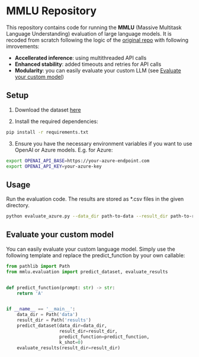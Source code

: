 # MMLU Repository

This repository contains code for running the **MMLU** (Massive Multitask Language Understanding) evaluation of large language models.
It is recoded from scratch following the logic of the [original repo](https://github.com/hendrycks/test) with following imrovements:

- **Accellerated inference**: using multithreaded API calls
- **Enhanced stability**: added timeouts and retries for API calls
- **Modularity**: you can easily evaluate your custom LLM (see [Evaluate your custom model](#evaluate-custom))

## Setup
1. Download the dataset [here](https://people.eecs.berkeley.edu/~hendrycks/data.tar)

2. Install the required dependencies:

```bash
pip install -r requirements.txt
```

3. Ensure you have the necessary environment variables if you want to use OpenAI or Azure models. E.g. for Azure:
```bash
export OPENAI_API_BASE=https://your-azure-endpoint.com 
export OPENAI_API_KEY=your-azure-key
```

## Usage

Run the evaluation code. The results are stored as *.csv files in the given directory.

```bash
python evaluate_azure.py --data_dir path-to-data --result_dir path-to-results --k_shot 0
```

## Evaluate your custom model <a id="evaluate-custom"></a>

You can easily evaluate your custom language model. Simply use the following template and replace the predict_function by your own callable:

```python
from pathlib import Path
from mmlu.evaluation import predict_dataset, evaluate_results


def predict_function(prompt: str) -> str:
    return 'A'


if __name__ == '__main__':
    data_dir = Path('data')
    result_dir = Path('results')
    predict_dataset(data_dir=data_dir,
                    result_dir=result_dir,
                    predict_function=predict_function,
                    k_shot=0)
    evaluate_results(result_dir=result_dir)
```


